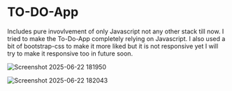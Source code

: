 # TO-DO-App
Includes pure invovlvement of only Javascript not any other stack till now.
I tried to make the To-Do-App completely relying on Javascript.
I also used a bit of bootstrap-css to make it more liked but it is not responsive yet I will try to make it responsive too in future soon.



![Screenshot 2025-06-22 181950](https://github.com/user-attachments/assets/f37fea0c-0413-4dd2-9379-1b3683282963)




![Screenshot 2025-06-22 182043](https://github.com/user-attachments/assets/82ee5676-368e-4fe1-b8db-dc18d139eea6)
